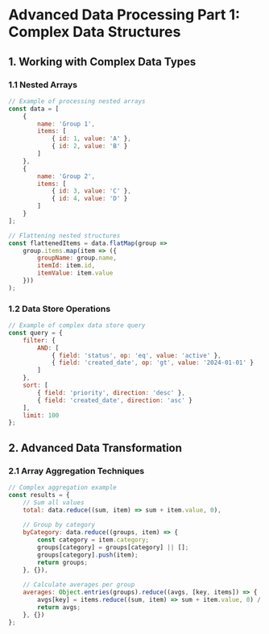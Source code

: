 # Advanced Data Processing Part 1: Complex Data Structures

## 1. Working with Complex Data Types

### 1.1 Nested Arrays
```javascript
// Example of processing nested arrays
const data = [
    {
        name: 'Group 1',
        items: [
            { id: 1, value: 'A' },
            { id: 2, value: 'B' }
        ]
    },
    {
        name: 'Group 2',
        items: [
            { id: 3, value: 'C' },
            { id: 4, value: 'D' }
        ]
    }
];

// Flattening nested structures
const flattenedItems = data.flatMap(group => 
    group.items.map(item => ({
        groupName: group.name,
        itemId: item.id,
        itemValue: item.value
    }))
);
```

### 1.2 Data Store Operations
```javascript
// Example of complex data store query
const query = {
    filter: {
        AND: [
            { field: 'status', op: 'eq', value: 'active' },
            { field: 'created_date', op: 'gt', value: '2024-01-01' }
        ]
    },
    sort: [
        { field: 'priority', direction: 'desc' },
        { field: 'created_date', direction: 'asc' }
    ],
    limit: 100
};
```

## 2. Advanced Data Transformation

### 2.1 Array Aggregation Techniques
```javascript
// Complex aggregation example
const results = {
    // Sum all values
    total: data.reduce((sum, item) => sum + item.value, 0),
    
    // Group by category
    byCategory: data.reduce((groups, item) => {
        const category = item.category;
        groups[category] = groups[category] || [];
        groups[category].push(item);
        return groups;
    }, {}),
    
    // Calculate averages per group
    averages: Object.entries(groups).reduce((avgs, [key, items]) => {
        avgs[key] = items.reduce((sum, item) => sum + item.value, 0) / items.length;
        return avgs;
    }, {})
};
```